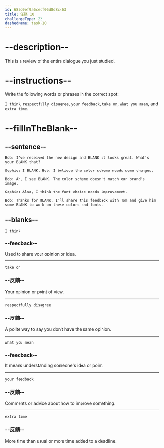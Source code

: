 ```yaml
---
id: 685c0ef9a6cecf06d8d8c463
title: 任務 10
challengeType: 22
dashedName: task-10
---
```


<!-- REVIEW -->

# --description--

This is a review of the entire dialogue you just studied.

# --instructions--

Write the following words or phrases in the correct spot:

`I think`, `respectfully disagree`, `your feedback`, `take on`, `what you mean`, and `extra time`.

# --fillInTheBlank--

## --sentence--

`Bob: I've received the new design and BLANK it looks great. What's your BLANK that?`

`Sophie: I BLANK, Bob. I believe the color scheme needs some changes.`

`Bob: Ah, I see BLANK. The color scheme doesn't match our brand's image.`

`Sophie: Also, I think the font choice needs improvement.`

`Bob: Thanks for BLANK. I'll share this feedback with Tom and give him some BLANK to work on these colors and fonts.`

## --blanks--

`I think`

### --feedback--

Used to share your opinion or idea.

---

`take on`

### --反饋--

Your opinion or point of view.

---

`respectfully disagree`

### --反饋--

A polite way to say you don't have the same opinion.

---

`what you mean`

### --feedback--

It means understanding someone's idea or point.

---

`your feedback`

### --反饋--

Comments or advice about how to improve something.

---

`extra time`

### --反饋--

More time than usual or more time added to a deadline.
